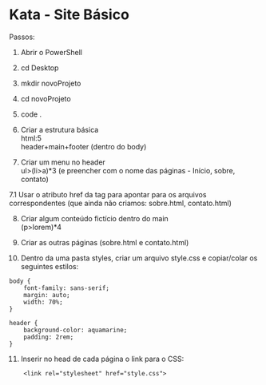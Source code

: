 # Kata - Site Básico

Passos:  

1. Abrir o PowerShell
2. cd Desktop
3. mkdir novoProjeto
4. cd novoProjeto
5. code .

6. Criar a estrutura básica   
html:5  
header+main+footer (dentro do body)  
  
  
7. Criar um menu no header  
ul>(li>a)*3 (e preencher com o nome das páginas - Início, sobre, contato)  
  
  
7.1 Usar o atributo href da tag <a> para apontar para os arquivos correspondentes (que ainda não criamos: sobre.html,  contato.html)  

8. Criar algum conteúdo fictício dentro do main  
(p>lorem)*4  

9. Criar as outras páginas (sobre.html e contato.html)  

10. Dentro da uma pasta styles, criar um arquivo style.css e copiar/colar os seguintes estilos:   
```
body {
    font-family: sans-serif;
    margin: auto;
    width: 70%;
}

header {
    background-color: aquamarine;
    padding: 2rem;
}
```

11. Inserir no head de cada página o link para o CSS:   
```
    <link rel="stylesheet" href="style.css">
```


